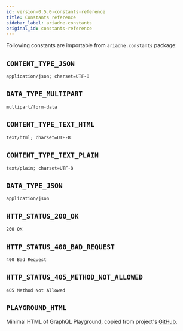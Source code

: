 ```yaml
---
id: version-0.5.0-constants-reference
title: Constants reference
sidebar_label: ariadne.constants
original_id: constants-reference
---
```


Following constants are importable from `ariadne.constants` package:


## `CONTENT_TYPE_JSON`

`application/json; charset=UTF-8`


## `DATA_TYPE_MULTIPART`

`multipart/form-data`


## `CONTENT_TYPE_TEXT_HTML`

`text/html; charset=UTF-8`


## `CONTENT_TYPE_TEXT_PLAIN`

`text/plain; charset=UTF-8`


## `DATA_TYPE_JSON`

`application/json`


## `HTTP_STATUS_200_OK`

`200 OK`


## `HTTP_STATUS_400_BAD_REQUEST`

`400 Bad Request`


## `HTTP_STATUS_405_METHOD_NOT_ALLOWED`

`405 Method Not Allowed`


## `PLAYGROUND_HTML`

Minimal HTML of GraphQL Playground, copied from project's [GitHub](https://github.com/prisma/graphql-playground/blob/master/packages/graphql-playground-html/minimal.html).